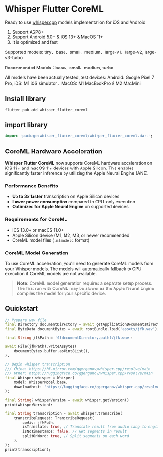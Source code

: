 # Whisper Flutter CoreML


Ready to use [whisper.cpp](https://github.com/ggerganov/whisper.cpp) models implementation for iOS
and Android

1. Support AGP8+
2. Support Android 5.0+ & iOS 13+ & MacOS 11+
3. It is optimized and fast

Supported models: tiny、base、small、medium、large-v1、large-v2, large-v3-turbo

Recommended Models：base、small、medium, turbo

All models have been actually tested, test devices: Android: Google Pixel 7 Pro, iOS: M1 iOS
simulator，MacOS: M1 MacBookPro & M2 MacMini

## Install library

```bash
flutter pub add whisper_flutter_coreml
```

## import library

```dart
import 'package:whisper_flutter_coreml/whisper_flutter_coreml.dart';
```

## CoreML Hardware Acceleration

**Whisper Flutter CoreML** now supports CoreML hardware acceleration on iOS 13+ and macOS 11+ devices with Apple Silicon. This enables significantly faster inference by utilizing the Apple Neural Engine (ANE).

### Performance Benefits

- **Up to 3x faster** transcription on Apple Silicon devices
- **Lower power consumption** compared to CPU-only execution
- **Optimized for Apple Neural Engine** on supported devices

### Requirements for CoreML

- iOS 13.0+ or macOS 11.0+
- Apple Silicon device (M1, M2, M3, or newer recommended)
- CoreML model files (`.mlmodelc` format)

### CoreML Model Generation

To use CoreML acceleration, you'll need to generate CoreML models from your Whisper models. The models will automatically fallback to CPU execution if CoreML models are not available.

> **Note**: CoreML model generation requires a separate setup process. The first run with CoreML may be slower as the Apple Neural Engine compiles the model for your specific device.

## Quickstart

```dart
// Prepare wav file
final Directory documentDirectory = await getApplicationDocumentsDirectory();
final ByteData documentBytes = await rootBundle.load('assets/jfk.wav');

final String jfkPath = '${documentDirectory.path}/jfk.wav';

await File(jfkPath).writeAsBytes(
    documentBytes.buffer.asUint8List(),
);

// Begin whisper transcription
/// China: https://hf-mirror.com/ggerganov/whisper.cpp/resolve/main
/// Other: https://huggingface.co/ggerganov/whisper.cpp/resolve/main
final Whisper whisper = Whisper(
    model: WhisperModel.base,
    downloadHost: "https://huggingface.co/ggerganov/whisper.cpp/resolve/main"
);

final String? whisperVersion = await whisper.getVersion();
print(whisperVersion);

final String transcription = await whisper.transcribe(
    transcribeRequest: TranscribeRequest(
        audio: jfkPath,
        isTranslate: true, // Translate result from audio lang to english text
        isNoTimestamps: false, // Get segments in result
        splitOnWord: true, // Split segments on each word 
    ),
);
print(transcription);
```
